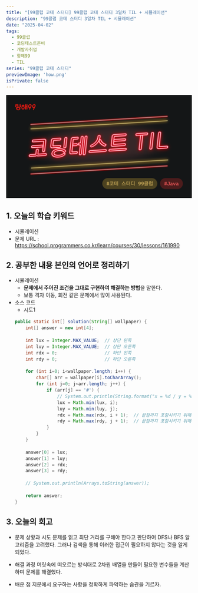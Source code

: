 ```yaml
---
title: "[99클럽 코테 스터디] 99클럽 코테 스터디 3일차 TIL + 시뮬레이션"
description: "99클럽 코테 스터디 3일차 TIL + 시뮬레이션"
date: "2025-04-02"
tags:
  - 99클럽
  - 코딩테스트준비
  - 개발자취업
  - 항해99
  - TIL
series: "99클럽 코테 스터디"
previewImage: 'how.png'
isPrivate: false
---
```


![99클럽 코테 스터디](/images/99_java.png)

## 1. 오늘의 학습 키워드
+ 시뮬레이션
+ 문제 URL : https://school.programmers.co.kr/learn/courses/30/lessons/161990

## 2. 공부한 내용 본인의 언어로 정리하기
+ 시뮬레이션
    + **문제에서 주어진 조건을 그대로 구현하여 해결하는 방법**을 말한다.
    + 보통 격자 이동, 회전 같은 문제에서 많이 사용된다.
+ 소스 코드
    + 시도1
    ````java
    public static int[] solution(String[] wallpaper) {
        int[] answer = new int[4];
        
        int lux = Integer.MAX_VALUE;  // 상단 왼쪽
        int luy = Integer.MAX_VALUE;  // 상단 오른쪽
        int rdx = 0;                  // 하단 왼쪽
        int rdy = 0;                  // 하단 오른쪽
        
        for (int i=0; i<wallpaper.length; i++) {
            char[] arr = wallpaper[i].toCharArray();
            for (int j=0; j<arr.length; j++) {
                if (arr[j] == '#') {
                    // System.out.println(String.format("x = %d / y = %d", i, j));
                    lux = Math.min(lux, i);
                    luy = Math.min(luy, j);
                    rdx = Math.max(rdx, i + 1);  // 끝점까지 포함시키기 위해서 +1
                    rdy = Math.max(rdy, j + 1);  // 끝점까지 포함시키기 위해서 +1
                }
            }
        }
        
        answer[0] = lux;
        answer[1] = luy;
        answer[2] = rdx;
        answer[3] = rdy;
        
        // System.out.println(Arrays.toString(answer));
        
        return answer;
    }
    ````

## 3. 오늘의 회고
+ 문제 상황과 시도
문제를 읽고 최단 거리를 구해야 한다고 판단하여 DFS나 BFS 알고리즘을 고려했다. 
그러나 검색을 통해 이러한 접근이 필요하지 않다는 것을 알게 되었다.

+ 해결 과정
머릿속에 떠오르는 방식대로 2차원 배열을 만들어 필요한 변수들을 계산하며 문제를 해결했다.

+ 배운 점
지문에서 요구하는 사항을 정확하게 파악하는 습관을 기르자.